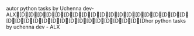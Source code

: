 autor python tasks by Uchenna dev- ALX[D[D[D[D[D[D[D[D[D[D[D[D[D[D[D[D[D[D[D[D[D[D[D[D[D[D[D[D[D[D[D[D[D[D[Dhor python tasks by uchenna dev - ALX
